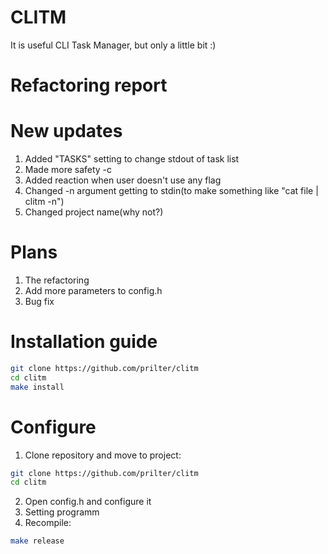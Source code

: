 # CLITM
It is useful CLI Task Manager, but only a little bit :)  
  
# Refactoring report
  
# New updates
1) Added "TASKS" setting to change stdout of task list  
2) Made more safety -c  
3) Added reaction when user doesn't use any flag  
4) Changed -n argument getting to stdin(to make something like "cat file | clitm -n")  
5) Changed project name(why not?)  
  
# Plans
1) The refactoring  
2) Add more parameters to config.h  
3) Bug fix  
  
# Installation guide
```bash
git clone https://github.com/prilter/clitm
cd clitm
make install
```  
  
# Configure
1) Clone repository and move to project:  
```bash
git clone https://github.com/prilter/clitm
cd clitm
```  
2) Open config.h and configure it  
3) Setting programm  
4) Recompile:  
```bash
make release
```
